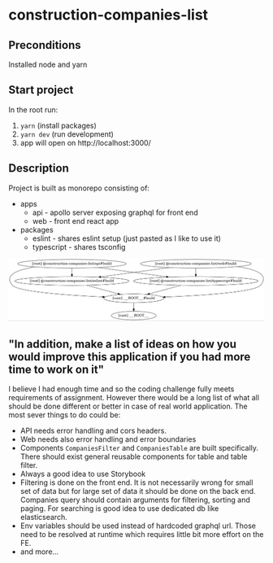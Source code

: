 # construction-companies-list

## Preconditions
Installed node and yarn

## Start project
In the root run:
1. `yarn` (install packages)
2. `yarn dev` (run development)
3. app will open on http://localhost:3000/

## Description
Project is built as monorepo consisting of:
- apps
  - api - apollo server exposing graphql for front end
  - web - front end react app
- packages
  - eslint - shares eslint setup (just pasted as I like to use it)
  - typescript - shares tsconfig

![Graph](dependency-graph.jpg)

## "In addition, make a list of ideas on how you would improve this application if you had more time to work on it"

I believe I had enough time and so the coding challenge fully meets requirements of assignment. However there would be a long list of what all should be done different or better in case of real world application. The most sever things to do could be:

- API needs error handling and cors headers.
- Web needs also error handling and error boundaries
- Components `CompaniesFilter` and `CompaniesTable` are built specifically. There should exist general reusable components for table and table filter.
- Always a good idea to use Storybook
- Filtering is done on the front end. It is not necessarily wrong for small set of data but for large set of data it should be done on the back end. Companies query should contain arguments for filtering, sorting and paging. For searching is good idea to use dedicated db like elasticsearch.
- Env variables should be used instead of hardcoded graphql url. Those need to be resolved at runtime which requires little bit more effort on the FE. 
- and more...